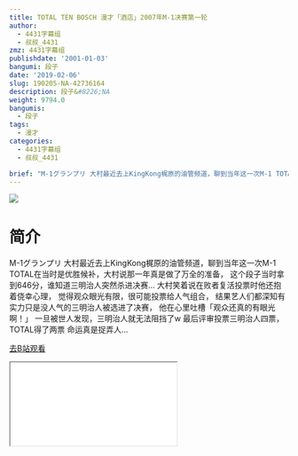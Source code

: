 ```yaml
---
title: TOTAL TEN BOSCH 漫才「酒店」2007年M-1决赛第一轮
author:
  - 4431字幕组
  - 叔叔_4431
zmz: 4431字幕组
publishdate: '2001-01-03'
bangumi: 段子
date: '2019-02-06'
slug: 190205-NA-42736164
description: 段子&#8226;NA
weight: 9794.0
bangumis:
  - 段子
tags:
  - 漫才
categories:
  - 4431字幕组
  - 叔叔_4431

brief: "M-1グランプリ 大村最近去上KingKong梶原的油管频道，聊到当年这一次M-1 TOTAL在当时是优胜候补，大村说那一年真是做了万全的准备， 这个段子当时拿到646分，谁知道三明治人突然杀进决赛... 大村笑着说在败者复活投票时他还抱着侥幸心理， 觉得观众眼光有限，很可能投票给人气组合， 结果艺人们都深知有实力只是没人气的三明治人被选进了决赛， 他在心里吐槽「观众还真的有眼光啊！」 一旦被世人发现，三明治人就无法阻挡了w 最后评审投票三明治人四票，TOTAL得了两票 命运真是捉弄人..."
---
```

![](https://i.imgur.com/yJKnh9V.jpg)
# 简介  
M-1グランプリ
大村最近去上KingKong梶原的油管频道，聊到当年这一次M-1
TOTAL在当时是优胜候补，大村说那一年真是做了万全的准备，
这个段子当时拿到646分，谁知道三明治人突然杀进决赛...
大村笑着说在败者复活投票时他还抱着侥幸心理，
觉得观众眼光有限，很可能投票给人气组合，
结果艺人们都深知有实力只是没人气的三明治人被选进了决赛，
他在心里吐槽「观众还真的有眼光啊！」
一旦被世人发现，三明治人就无法阻挡了w
最后评审投票三明治人四票，TOTAL得了两票
命运真是捉弄人...  

[去B站观看](https://www.bilibili.com/video/av42736164/)
<div class ="resp-container"><iframe class="testiframe" src="//player.bilibili.com/player.html?aid=42736164"", scrolling="no", allowfullscreen="true" > </iframe></div> 
